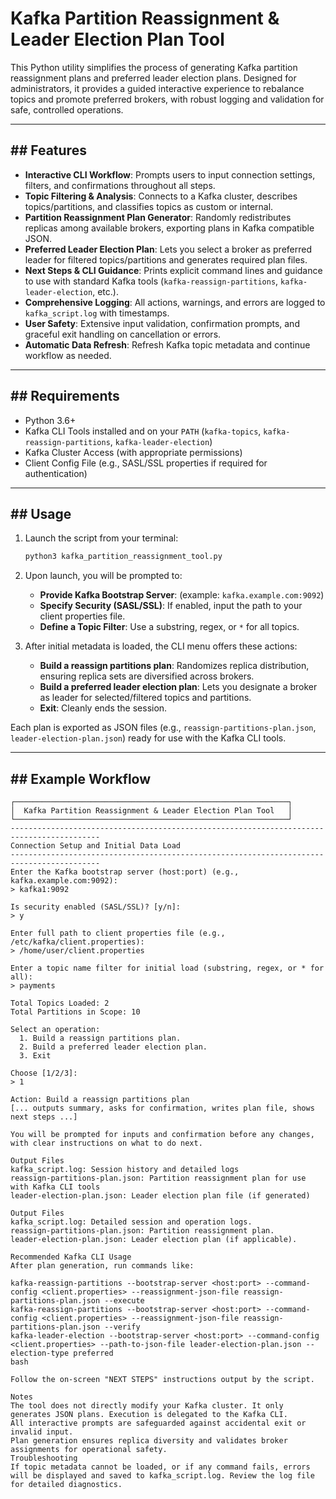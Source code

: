 # Kafka Partition Reassignment & Leader Election Plan Tool

This Python utility simplifies the process of generating Kafka partition reassignment plans and preferred leader election plans. Designed for administrators, it provides a guided interactive experience to rebalance topics and promote preferred brokers, with robust logging and validation for safe, controlled operations.

---
## ## Features

* **Interactive CLI Workflow**: Prompts users to input connection settings, filters, and confirmations throughout all steps.
* **Topic Filtering & Analysis**: Connects to a Kafka cluster, describes topics/partitions, and classifies topics as custom or internal.
* **Partition Reassignment Plan Generator**: Randomly redistributes replicas among available brokers, exporting plans in Kafka compatible JSON.
* **Preferred Leader Election Plan**: Lets you select a broker as preferred leader for filtered topics/partitions and generates required plan files.
* **Next Steps & CLI Guidance**: Prints explicit command lines and guidance to use with standard Kafka tools (`kafka-reassign-partitions`, `kafka-leader-election`, etc.).
* **Comprehensive Logging**: All actions, warnings, and errors are logged to `kafka_script.log` with timestamps.
* **User Safety**: Extensive input validation, confirmation prompts, and graceful exit handling on cancellation or errors.
* **Automatic Data Refresh**: Refresh Kafka topic metadata and continue workflow as needed.

---
## ## Requirements

* Python 3.6+
* Kafka CLI Tools installed and on your `PATH` (`kafka-topics`, `kafka-reassign-partitions`, `kafka-leader-election`)
* Kafka Cluster Access (with appropriate permissions)
* Client Config File (e.g., SASL/SSL properties if required for authentication)

---
## ## Usage

1.  Launch the script from your terminal:
    ```bash
    python3 kafka_partition_reassignment_tool.py
    ```

2.  Upon launch, you will be prompted to:
    * **Provide Kafka Bootstrap Server**: (example: `kafka.example.com:9092`)
    * **Specify Security (SASL/SSL)**: If enabled, input the path to your client properties file.
    * **Define a Topic Filter**: Use a substring, regex, or `*` for all topics.

3.  After initial metadata is loaded, the CLI menu offers these actions:

    * **Build a reassign partitions plan**: Randomizes replica distribution, ensuring replica sets are diversified across brokers.
    * **Build a preferred leader election plan**: Lets you designate a broker as leader for selected/filtered topics and partitions.
    * **Exit**: Cleanly ends the session.

Each plan is exported as JSON files (e.g., `reassign-partitions-plan.json`, `leader-election-plan.json`) ready for use with the Kafka CLI tools.

---
## ## Example Workflow

```text
┌─────────────────────────────────────────────────────────────┐
│  Kafka Partition Reassignment & Leader Election Plan Tool   │
└─────────────────────────────────────────────────────────────┘
------------------------------------------------------------------------------------------
Connection Setup and Initial Data Load
------------------------------------------------------------------------------------------
Enter the Kafka bootstrap server (host:port) (e.g., kafka.example.com:9092):
> kafka1:9092

Is security enabled (SASL/SSL)? [y/n]:
> y

Enter full path to client properties file (e.g., /etc/kafka/client.properties):
> /home/user/client.properties

Enter a topic name filter for initial load (substring, regex, or * for all):
> payments

Total Topics Loaded: 2
Total Partitions in Scope: 10

Select an operation:
  1. Build a reassign partitions plan.
  2. Build a preferred leader election plan.
  3. Exit

Choose [1/2/3]:
> 1

Action: Build a reassign partitions plan
[... outputs summary, asks for confirmation, writes plan file, shows next steps ...]

You will be prompted for inputs and confirmation before any changes, with clear instructions on what to do next.

Output Files
kafka_script.log: Session history and detailed logs
reassign-partitions-plan.json: Partition reassignment plan for use with Kafka CLI tools
leader-election-plan.json: Leader election plan file (if generated)

Output Files
kafka_script.log: Detailed session and operation logs.
reassign-partitions-plan.json: Partition reassignment plan.
leader-election-plan.json: Leader election plan (if applicable).

Recommended Kafka CLI Usage
After plan generation, run commands like:

kafka-reassign-partitions --bootstrap-server <host:port> --command-config <client.properties> --reassignment-json-file reassign-partitions-plan.json --execute
kafka-reassign-partitions --bootstrap-server <host:port> --command-config <client.properties> --reassignment-json-file reassign-partitions-plan.json --verify
kafka-leader-election --bootstrap-server <host:port> --command-config <client.properties> --path-to-json-file leader-election-plan.json --election-type preferred
bash

Follow the on-screen "NEXT STEPS" instructions output by the script.

Notes
The tool does not directly modify your Kafka cluster. It only generates JSON plans. Execution is delegated to the Kafka CLI.
All interactive prompts are safeguarded against accidental exit or invalid input.
Plan generation ensures replica diversity and validates broker assignments for operational safety.
Troubleshooting
If topic metadata cannot be loaded, or if any command fails, errors will be displayed and saved to kafka_script.log. Review the log file for detailed diagnostics.
